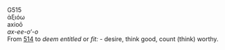 G515  
ἀξιόω  
axioō  
*ax-ee-o‘-o*  
From [514](g0514) to *deem* *entitled* or *fit:* - desire, think good,
count (think) worthy.  
